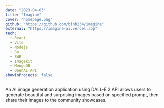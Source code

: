 ```yaml
---
date: "2023-04-03"
title: "Imagine"
cover: "homepage.png"
github: "https://github.com/binh234/imagine"
external: "https://imagine-ai.vercel.app"
tech:
  - React
  - Vite
  - Nodejs
  - Go
  - SWR
  - Imagekit
  - MongoDB
  - OpenAI API
showInProjects: false
---
```


An AI image generation application using DALL-E 2 API allows users to generate beautiful and surprising images based on specified prompt, then share their images to the community showcases.
